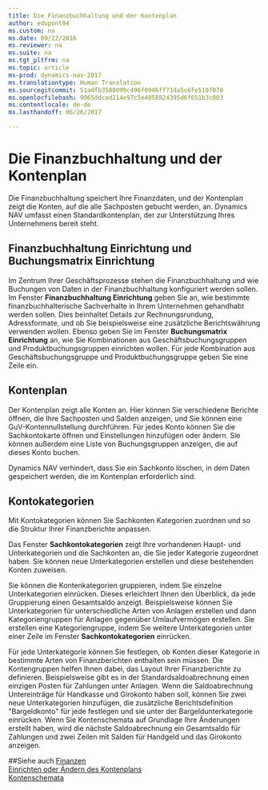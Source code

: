 ```yaml
---
title: Die Finanzbuchhaltung und der Kontenplan
author: edupont04
ms.custom: na
ms.date: 09/22/2016
ms.reviewer: na
ms.suite: na
ms.tgt_pltfrm: na
ms.topic: article
ms-prod: dynamics-nav-2017
ms.translationtype: Human Translation
ms.sourcegitcommit: 51adfb3588099c496f0946ff71da5c6fe518f070
ms.openlocfilehash: 9965ddcad214e97c5e4858824395d6f651b3c003
ms.contentlocale: de-de
ms.lasthandoff: 06/26/2017

---
```


# <a name="the-general-ledger-and-the-chart-of-accounts"></a>Die Finanzbuchhaltung und der Kontenplan
Die Finanzbuchhaltung speichert Ihre Finanzdaten, und der Kontenplan zeigt die Konten, auf die alle Sachposten gebucht werden, an. Dynamics NAV umfasst einen Standardkontenplan, der zur Unterstützung Ihres Unternehmens bereit steht.

## <a name="general-ledger-setup-and-general-posting-setup"></a>Finanzbuchhaltung Einrichtung und Buchungsmatrix Einrichtung
Im Zentrum Ihrer Geschäftsprozesse stehen die Finanzbuchhaltung und wie Buchungen von Daten in der Finanzbuchhaltung konfiguriert werden sollen.
Im Fenster **Finanzbuchhaltung Einrichtung** geben Sie an, wie bestimmte finanzbuchhalterische Sachverhalte in Ihrem Unternehmen gehandhabt werden sollen. Dies beinhaltet Details zur Rechnungsrundung, Adressformate, und ob Sie beispielsweise eine zusätzliche Berichtswährung verwenden wollen.
Ebenso geben Sie im Fenster **Buchungsmatrix Einrichtung** an, wie Sie Kombinationen aus Geschäftsbuchungsgruppen und Produktbuchungsgruppen einrichten wollen. Für jede Kombination aus Geschäftsbuchungsgruppe und Produktbuchungsgruppe geben Sie eine Zeile ein.  

## <a name="the-chart-of-accounts"></a>Kontenplan
Der Kontenplan zeigt alle Konten an. Hier können Sie verschiedene Berichte öffnen, die Ihre Sachposten und Salden anzeigen, und Sie können eine GuV-Kontennullstellung durchführen. Für jedes Konto können Sie die Sachkontokarte öffnen und Einstellungen hinzufügen oder ändern. Sie können außerdem eine Liste von Buchungsgruppen anzeigen, die auf dieses Konto buchen.  

Dynamics NAV verhindert, dass Sie ein Sachkonto löschen, in dem Daten gespeichert werden, die im Kontenplan erforderlich sind.  

## <a name="account-categories"></a>Kontokategorien
Mit Kontokategorien können Sie Sachkonten Kategorien zuordnen und so die Struktur Ihrer Finanzberichte anpassen.  

Das Fenster **Sachkontokategorien** zeigt Ihre vorhandenen Haupt- und Unterkategorien und die Sachkonten an, die Sie jeder Kategorie zugeordnet haben. Sie können neue Unterkategorien erstellen und diese bestehenden Konten zuweisen.  

Sie können die Kontenkategorien gruppieren, indem Sie einzelne Unterkategorien einrücken. Dieses erleichtert Ihnen den Überblick, da jede Gruppierung einen Gesamtsaldo anzeigt. Beispielsweise können Sie Unterkategorien für unterschiedliche Arten von Anlagen erstellen und dann Kategoriengruppen für Anlagen gegenüber Umlaufvermögen erstellen. Sie erstellen eine Kategoriengruppe, indem Sie weitere Unterkategorien unter einer Zeile im Fenster **Sachkontokategorien** einrücken.  

Für jede Unterkategorie können Sie festlegen, ob Konten dieser Kategorie in bestimmte Arten von Finanzberichten enthalten sein müssen. Die Kontengruppen helfen Ihnen dabei, das Layout Ihrer Finanzberichte zu definieren. Beispielsweise gibt es in der Standardsaldoabrechnung einen einzigen Posten für Zahlungen unter Anlagen. Wenn die Saldoabrechnung Untereinträge für Handkasse und Girokonto haben soll, können Sie zwei neue Unterkategorien hinzufügen, die zusätzliche Berichtsdefinition "Bargeldkonto" für jede festlegen und sie unter der Bargeldunterkategorie einrücken. Wenn Sie Kontenschemata auf Grundlage Ihre Änderungen erstellt haben, wird die nächste Saldoabrechnung ein Gesamtsaldo für Zahlungen und zwei Zeilen mit Salden für Handgeld und das Girokonto anzeigen.     

##<a name="see-also"></a>Siehe auch
[Finanzen](finance-setup.md)  
[Einrichten oder Ändern des Kontenplans](finance-setup-setup-chart-accounts.md)  
[Kontenschemata](finance-setup-account-schedule.md)  

